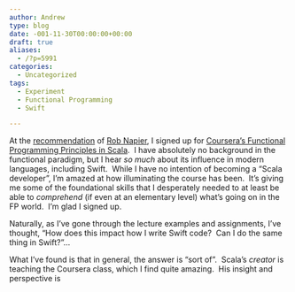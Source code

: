 ```yaml
---
author: Andrew
type: blog
date: -001-11-30T00:00:00+00:00
draft: true
aliases:
  - /?p=5991
categories:
  - Uncategorized
tags:
  - Experiment
  - Functional Programming
  - Swift

---
```

At the <a title="@Cocoaphony" href="https://twitter.com/cocoaphony/status/502078529765658625" target="_blank">recommendation</a> of <a title="@cocoaphony" href="https://twitter.com/cocoaphony" target="_blank">Rob Napier</a>, I signed up for <a title="Coursera - Functional Programming Principles in Scala" href="https://www.coursera.org/course/progfun" target="_blank">Coursera&#8217;s Functional Programming Principles in Scala</a>.  I have absolutely no background in the functional paradigm, but I hear _so much_ about its influence in modern languages, including Swift.  While I have no intention of becoming a &#8220;Scala developer&#8221;, I&#8217;m amazed at how illuminating the course has been.  It&#8217;s giving me some of the foundational skills that I desperately needed to at least be able to _comprehend_ (if even at an elementary level) what&#8217;s going on in the FP world.  I&#8217;m glad I signed up.

Naturally, as I&#8217;ve gone through the lecture examples and assignments, I&#8217;ve thought, &#8220;How does this impact how I write Swift code?  Can I do the same thing in Swift?&#8221;&#8230;

What I&#8217;ve found is that in general, the answer is &#8220;sort of&#8221;.  Scala&#8217;s _creator_ is teaching the Coursera class, which I find quite amazing.  His insight and perspective is

&nbsp;